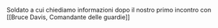 Soldato a cui chiediamo informazioni dopo il nostro primo incontro con [[Bruce Davis, Comandante delle guardie]]